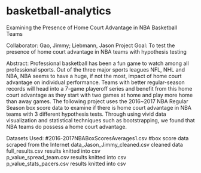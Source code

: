# basketball-analytics
Examining the Presence of Home Court Advantage in NBA Basketball Teams 

Collaborator: Gao, Jimmy; Liebmann, Jason
Project Goal: To test the presence of home court advantage in NBA teams with hypothesis testing

Abstract: Professional basketball has been a fun game to watch among all professional sports. Out of the three major sports leagues NFL, NHL and NBA, NBA seems to have a huge, if not the most, impact of home court advantage on individual performance. Teams with better regular-season records will head into a 7-game playeroff series and benefit from this home court advantage as they start with two games at home and play more home than away games. The following project uses the 2016~2017 NBA Regular Season box score data to examine if there is home court advantage in NBA teams with 3 different hypothesis tests. Through using vivid data visualization and statistical techniques such as bootstrapping, we found that NBA teams do possess a home court advantage.

Datasets Used:
#2016-2017NBABoxScoresAverages1.csv      #box score data scraped from the Internet
data_Jason_Jimmy_cleaned.csv            cleaned data
full_results.csv                        results knitted into csv    
p_value_spread_team.csv                 results knitted into csv   
p_value_stats_pacers.csv                results knitted into csv
